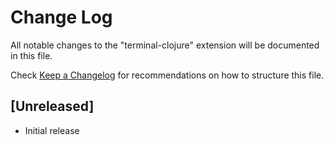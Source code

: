 # Change Log
All notable changes to the "terminal-clojure" extension will be documented in this file.

Check [Keep a Changelog](http://keepachangelog.com/) for recommendations on how to structure this file.

## [Unreleased]
- Initial release